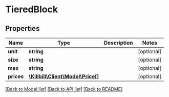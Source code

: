 # TieredBlock

## Properties
Name | Type | Description | Notes
------------ | ------------- | ------------- | -------------
**unit** | **string** |  | [optional] 
**size** | **string** |  | [optional] 
**max** | **string** |  | [optional] 
**prices** | [**\Killbill\Client\Model\Price[]**](Price.md) |  | [optional] 

[[Back to Model list]](../README.md#documentation-for-models) [[Back to API list]](../README.md#documentation-for-api-endpoints) [[Back to README]](../README.md)

